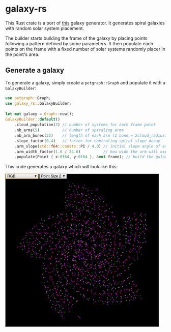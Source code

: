 # galaxy-rs

This Rust crate is a port of [this](https://github.com/ChickenStorm/galaxy-gen)
galaxy generator. It generates spiral galaxies with random solar system
placement.

The builder starts building the frame of the galaxy by placing points following
a pattern defined by some parameters. It then populate each points on the frame
with a fixed number of solar systems randomly placer in the point's area.

## Generate a galaxy

To generate a galaxy, simply create a `petgraph::Graph` and populate it with a
`GalaxyBuilder`:

```Rust
use petgraph::Graph;
use galaxy_rs::GalaxyBuilder;

let mut galaxy = Graph::new();
GalaxyBuilder::default()
    .cloud_population(2) // number of systems for each frame point
    .nb_arms(5)          // number of spiraling arms 
    .nb_arm_bones(32)    // length of each arm (1 bone = 2cloud_radius)
    .slope_factor(0.4)   // factor for controling spiral slope decay
    .arm_slope(std::f64::consts::PI / 4.0) // initial slope angle of each arm
    .arm_width_factor(1.0 / 24.0)          // how wide the arm will expand
    .populate(Point { x:0f64, y:0f64 }, &mut frame); // build the galaxy
```

This code generates a galaxy which will look like this:

![Galaxy generated by gen_las.rs](example_galaxy.png)
